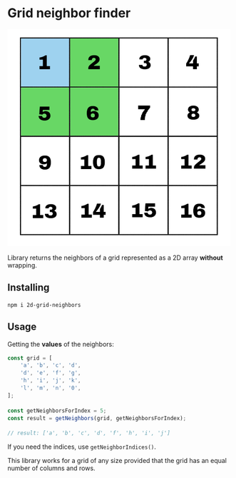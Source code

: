# Grid neighbor finder
![](.images/grid.png)

Library returns the neighbors of a grid represented as a 2D array **without** wrapping.

## Installing
```
npm i 2d-grid-neighbors
```

## Usage

Getting the **values** of the neighbors:
```typescript
const grid = [
    'a', 'b', 'c', 'd',
    'd', 'e', 'f', 'g',
    'h', 'i', 'j', 'k',
    'l', 'm', 'n', '0',
];

const getNeighborsForIndex = 5;
const result = getNeighbors(grid, getNeighborsForIndex);

// result: ['a', 'b', 'c', 'd', 'f', 'h', 'i', 'j']
```

If you need the indices, use ``getNeighborIndices()``.

This library works for a grid of any size provided that the grid has an equal number of columns and rows.
